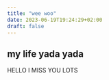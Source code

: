 ```yaml
---
title: "wee woo"
date: 2023-06-19T19:24:29+02:00
draft: false
---
```


## my life yada yada

HELLO I MISS YOU LOTS
